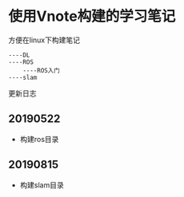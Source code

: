 # 使用Vnote构建的学习笔记
方便在linux下构建笔记

```
----DL 
----ROS
    ----ROS入门
----slam
```

更新日志
## 20190522
* 构建ros目录

## 20190815
* 构建slam目录